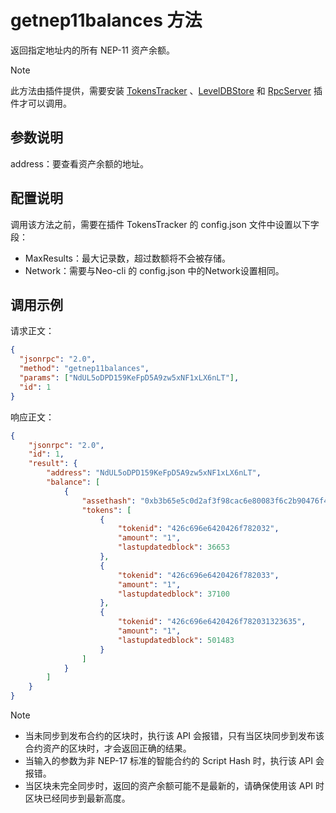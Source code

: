 # getnep11balances 方法

返回指定地址内的所有 NEP-11 资产余额。

> [!Note]
>
此方法由插件提供，需要安装 [TokensTracker](https://github.com/neo-project/neo-modules/releases) 、[LevelDBStore](https://github.com/neo-project/neo-modules/releases) 和 [RpcServer](https://github.com/neo-project/neo-modules/releases) 插件才可以调用。

## 参数说明

address：要查看资产余额的地址。

## 配置说明
调用该方法之前，需要在插件 TokensTracker 的 config.json 文件中设置以下字段：

- MaxResults：最大记录数，超过数额将不会被存储。
- Network：需要与Neo-cli 的 config.json 中的Network设置相同。

## 调用示例

请求正文：

```json
{
  "jsonrpc": "2.0",
  "method": "getnep11balances",
  "params": ["NdUL5oDPD159KeFpD5A9zw5xNF1xLX6nLT"],
  "id": 1
}
```

响应正文：

```json
{
    "jsonrpc": "2.0",
    "id": 1,
    "result": {
        "address": "NdUL5oDPD159KeFpD5A9zw5xNF1xLX6nLT",
        "balance": [
            {
                "assethash": "0xb3b65e5c0d2af3f98cac6e80083f6c2b90476f40",
                "tokens": [
                    {
                        "tokenid": "426c696e6420426f782032",
                        "amount": "1",
                        "lastupdatedblock": 36653
                    },
                    {
                        "tokenid": "426c696e6420426f782033",
                        "amount": "1",
                        "lastupdatedblock": 37100
                    },
                    {
                        "tokenid": "426c696e6420426f782031323635",
                        "amount": "1",
                        "lastupdatedblock": 501483
                    }
                ]
            }
        ]
    }
}
```

> [!Note]
> 
>- 当未同步到发布合约的区块时，执行该 API 会报错，只有当区块同步到发布该合约资产的区块时，才会返回正确的结果。
> - 当输入的参数为非 NEP-17 标准的智能合约的 Script Hash 时，执行该 API 会报错。
>- 当区块未完全同步时，返回的资产余额可能不是最新的，请确保使用该 API 时区块已经同步到最新高度。

